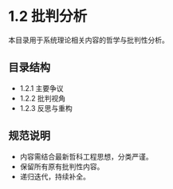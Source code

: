 # 1.2 批判分析

本目录用于系统理论相关内容的哲学与批判性分析。

## 目录结构

- 1.2.1 主要争议
- 1.2.2 批判视角
- 1.2.3 反思与重构

## 规范说明

- 内容需结合最新哲科工程思想，分类严谨。
- 保留所有原有批判性内容。
- 递归迭代，持续补全。
